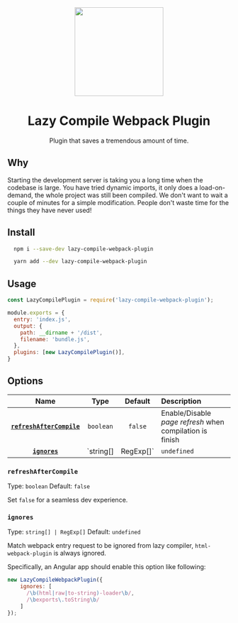 <div align="center">
  <a href="https://github.com/webpack/webpack">
    <img width="200" height="200"
      src="https://webpack.js.org/assets/icon-square-big.svg">
  </a>
  <h1>Lazy Compile Webpack Plugin</h1>
  <p>Plugin that saves a tremendous amount of time.</p>
</div>

## Why

Starting the development server is taking you a long time when the codebase is large. You have tried dynamic imports, it only does a load-on-demand, the whole project was still been compiled. We don't want to wait a couple of minutes for a simple modification. People don't waste time for the things they have never used!

## Install

```bash
  npm i --save-dev lazy-compile-webpack-plugin
```

```bash
  yarn add --dev lazy-compile-webpack-plugin
```

## Usage

```js
const LazyCompilePlugin = require('lazy-compile-webpack-plugin');

module.exports = {
  entry: 'index.js',
  output: {
    path: __dirname + '/dist',
    filename: 'bundle.js',
  },
  plugins: [new LazyCompilePlugin()],
}
```

## Options

|                       Name                        |         Type          |   Default   | Description                                                  |
| :-----------------------------------------------: | :-------------------: | :---------: | :----------------------------------------------------------- |
| **[`refreshAfterCompile`](#refreshAfterCompile)** |       `boolean`       |   `false`   | Enable/Disable _page refresh_ when compilation is finish     |
|             **[`ignores`](#ignores)**             | `string[] | RegExp[]` | `undefined` | Match webpack entry request to be ignored from lazy compiler |

### `refreshAfterCompile`

Type: `boolean`
Default: `false`

Set `false` for a seamless dev experience.

### `ignores`

Type: `string[] | RegExp[]`
Default: `undefined`

Match webpack entry request to be ignored from lazy compiler, `html-webpack-plugin` is always ignored.

Specifically, an Angular app should enable this option like following:

```js
new LazyCompileWebpackPlugin({
	ignores: [
      /\b(html|raw|to-string)-loader\b/,
      /\bexports\.toString\b/
    ]
});
```
